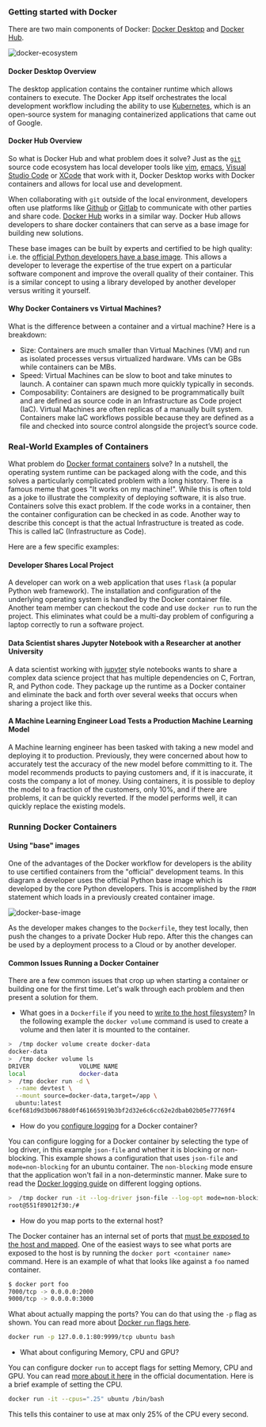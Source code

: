 ### Getting started with Docker

There are two main components of Docker:  [Docker Desktop](https://www.docker.com/products/docker-desktop) and [Docker Hub](https://www.docker.com/products/docker-hub).

![docker-ecosystem](https://user-images.githubusercontent.com/58792/73697366-5d307f00-46ac-11ea-9f85-529a9e3c4f42.png)

#### Docker Desktop Overview

The desktop application contains the container runtime which allows containers to execute.  The Docker App itself orchestrates the local development workflow including the ability to use [Kubernetes](https://github.com/kubernetes/kubernetes), which is an open-source system for managing containerized applications that came out of Google.

#### Docker Hub Overview

So what is Docker Hub and what problem does it solve?  Just as the [`git`](https://git-scm.com/) source code ecosystem has local developer tools like [vim](https://www.vim.org/), [emacs](https://www.gnu.org/software/emacs/), [Visual Studio Code](https://code.visualstudio.com/) or [XCode](https://developer.apple.com/xcode/) that work with it, Docker Desktop works with Docker containers and allows for local use and development.

When collaborating with `git` outside of the local environment, developers often use platforms like [Github](https://github.com/) or [Gitlab](https://about.gitlab.com/) to communicate with other parties and share code.  [Docker Hub](https://hub.docker.com/) works in a similar way.  Docker Hub allows developers to share docker containers that can serve as a base image for building new solutions.  

These base images can be built by experts and certified to be high quality:  i.e. the [official Python developers have a base image](https://hub.docker.com/_/python).  This allows a developer to leverage the expertise of the true expert on a particular software component and improve the overall quality of their container.  This is a similar concept to using a library developed by another developer versus writing it yourself.

#### Why Docker Containers vs Virtual Machines?

What is the difference between a container and a virtual machine?  Here is a breakdown:

* Size:  Containers are much smaller than Virtual Machines (VM) and run as isolated processes versus virtualized hardware.  VMs can be GBs while containers can be MBs.
* Speed:  Virtual Machines can be slow to boot and take minutes to launch.  A container can spawn much more quickly typically in seconds.
* Composability:  Containers are designed to be programmatically built and are defined as source code in an Infrastructure as Code project (IaC).  Virtual Machines are often replicas of a manually built system.  Containers make IaC workflows possible because they are defined as a file and checked into source control alongside the project’s source code.

### Real-World Examples of Containers

What problem do [Docker format containers](https://docs.docker.com/engine/docker-overview/) solve?  In a nutshell, the operating system runtime can be packaged along with the code, and this solves a particularly complicated problem with a long history.  There is a famous meme that goes "It works on my machine!".  While this is often told as a joke to illustrate the complexity of deploying software, it is also true.  Containers solve this exact problem.  If the code works in a container, then the container configuration can be checked in as code.  Another way to describe this concept is that the actual Infrastructure is treated as code.  This is called IaC (Infrastructure as Code).

Here are a few specific examples:

#### Developer Shares Local Project

A developer can work on a web application that uses `flask` (a popular Python web framework).  The installation and configuration of the underlying operating system is handled by the Docker container file.  Another team member can checkout the code and use `docker run` to run the project.  This eliminates what could be a multi-day problem of configuring a laptop correctly to run a software project.

#### Data Scientist shares Jupyter Notebook with a Researcher at another University

A data scientist working with [jupyter](https://jupyter.org/) style notebooks wants to share a complex data science project that has multiple dependencies on C, Fortran, R, and Python code.  They package up the runtime as a Docker container and eliminate the back and forth over several weeks that occurs when sharing a project like this.  

#### A Machine Learning Engineer Load Tests a Production Machine Learning Model

A Machine learning engineer has been tasked with taking a new model and deploying it to production.  Previously, they were concerned about how to accurately test the accuracy of the new model before committing to it.  The model recommends products to paying customers and, if it is inaccurate, it costs the company a lot of money.  Using containers, it is possible to deploy the model to a fraction of the customers, only 10%, and if there are problems, it can be quickly reverted.  If the model performs well, it can quickly replace the existing models.

### Running Docker Containers

#### Using "base" images

One of the advantages of the Docker workflow for developers is the ability to use certified containers from the "official" development teams.  In this diagram a developer uses the official Python base image which is developed by the core Python developers.  This is accomplished by the `FROM` statement which loads in a previously created container image.

![docker-base-image](https://user-images.githubusercontent.com/58792/73701871-e9e13a00-46b8-11ea-9360-bc9a8916e8a5.png)

As the developer makes changes to the `Dockerfile`, they test locally, then push the changes to a private Docker Hub repo.  After this the changes can be used by a deployment process to a Cloud or by another developer.

#### Common Issues Running a Docker Container

There are a few common issues that crop up when starting a container or building one for the first time.  Let's walk through each problem and then present a solution for them.

* What goes in a `Dockerfile` if you need to [write to the host filesystem](https://docs.docker.com/storage/volumes/)?  In the following example the `docker volume` command is used to create a volume and then later it is mounted to the container.

```bash
>  /tmp docker volume create docker-data
docker-data
>  /tmp docker volume ls
DRIVER              VOLUME NAME
local               docker-data
>  /tmp docker run -d \
  --name devtest \
  --mount source=docker-data,target=/app \
  ubuntu:latest
6cef681d9d3b06788d0f461665919b3bf2d32e6c6cc62e2dbab02b05e77769f4
```

* How do you [configure logging](https://docs.docker.com/config/containers/logging/configure/) for a Docker container?

You can configure logging for a Docker container by selecting the type of log driver, in this example `json-file` and whether it is blocking or non-blocking.  This example shows a configuration that uses `json-file` and `mode=non-blocking` for an ubuntu container.  The `non-blocking` mode ensure that the application won't fail in a non-determinstic manner.  Make sure to read the [Docker logging guide](https://docs.docker.com/config/containers/logging/configure/) on different logging options.

```bash
>  /tmp docker run -it --log-driver json-file --log-opt mode=non-blocking ubuntu 
root@551f89012f30:/#
``` 

* How do you map ports to the external host?

The Docker container has an internal set of ports that [must be exposed to the host and mapped](https://docs.docker.com/engine/reference/commandline/port/).  One of the easiest ways to see what ports are exposed to the host is by running the `docker port <container name>` command.  Here is an example of what that looks like against a `foo` named container.

```bash
$ docker port foo
7000/tcp -> 0.0.0.0:2000
9000/tcp -> 0.0.0.0:3000
```

What about actually mapping the ports?  You can do that using the `-p` flag as shown.  You can read more about [Docker `run` flags here](https://docs.docker.com/engine/reference/commandline/run/).

```bash
docker run -p 127.0.0.1:80:9999/tcp ubuntu bash
```

* What about configuring Memory, CPU and GPU?

You can configure docker `run` to accept flags for setting Memory, CPU and GPU.  You can read [more about it here](https://docs.docker.com/config/containers/resource_constraints/) in the official documentation.  Here is a brief example of setting the CPU.

```bash
docker run -it --cpus=".25" ubuntu /bin/bash
```

This tells this container to use at max only 25% of the CPU every second.
